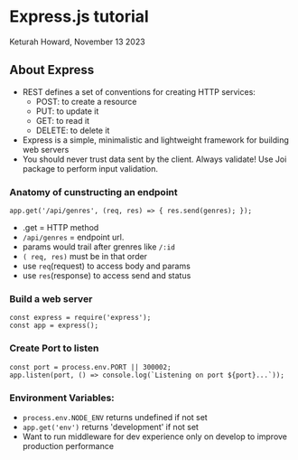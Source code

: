 # Express.js tutorial
Keturah Howard, November 13 2023

## About Express

- REST defines a set of conventions for creating HTTP services:
  - POST: to create a resource
  - PUT: to update it
  - GET: to read it
  - DELETE: to delete it 
- Express is a simple, minimalistic and lightweight framework for building web servers
- You should never trust data sent by the client. Always validate! Use Joi package to perform input validation. 

### Anatomy of cunstructing an endpoint

`app.get('/api/genres', (req, res) => {
  res.send(genres);
});`
- .get = HTTP method
- `/api/genres` = endpoint url.
- params would trail after grenres like `/:id`
- `( req, res)` must be in that order
- use `req`(request) to access body and params
- use `res`(response) to access send and status

### Build a web server
```
const express = require('express');
const app = express();
```

### Create Port to listen
```
const port = process.env.PORT || 300002;
app.listen(port, () => console.log(`Listening on port ${port}...`));
```

### Environment Variables:
- `process.env.NODE_ENV` returns undefined if not set
- `app.get('env')` returns 'development' if not set
- Want to run middleware for dev experience only on develop to improve production performance